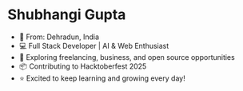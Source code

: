 # Shubhangi Gupta

- 🌸 From: Dehradun, India  
- 💻 Full Stack Developer | AI & Web Enthusiast  
- 🚀 Exploring freelancing, business, and open source opportunities  
- 📦 Contributing to Hacktoberfest 2025  
- ⭐ Excited to keep learning and growing every day!
